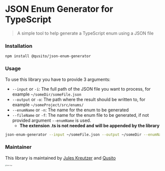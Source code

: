 # JSON Enum Generator for TypeScript

> A simple tool to help generate a TypeScript enum using a JSON file

### Installation

```
npm install @qusito/json-enum-generator
```

### Usage

To use this library you have to provide 3 arguments:

- `--input` or `-i`: The full path of the JSON file you want to process, for example `~/someDir/someFile.json`
- `--output` or `-o`: The path where the result should be written to, for example `~/someProject/src/enums/`
- `--enumName` or `-n`: The name for the enum to be generated
- `--fileName` or `-f`: The name for the enum file to be generated, if not provided argument `--enumName` is used.
  - **The extension .ts is not needed and will be appended by the library**

```bash
json-enum-generator --input ~/someFile.json --output ~/someDir --enumName SomethingGreatEnum --fileName SomethingGreat.enum
```

### Maintainer

This library is maintained by [Jules Kreutzer](mailto:jules@qusito.nl) and [Qusito](https://qusito.nl)

<img src="http://qusito.nl/wp-content/uploads/2020/06/Logo-700x200-1.png" alt="Qusito logo" style="zoom:25%; float: left" />

